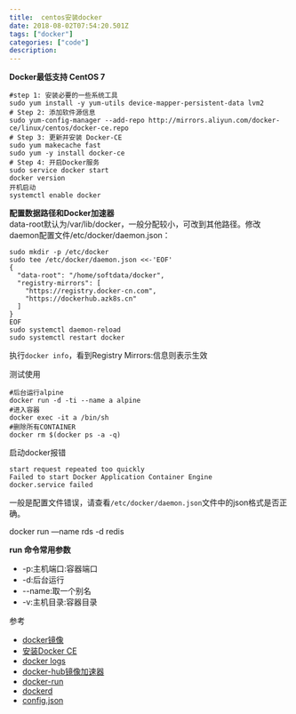 ```yaml
---
title:  centos安装docker
date: 2018-08-02T07:54:20.501Z
tags: ["docker"]
categories: ["code"]
description:
---
```


**Docker最低支持 CentOS 7**

```shell
#step 1: 安装必要的一些系统工具
sudo yum install -y yum-utils device-mapper-persistent-data lvm2
# Step 2: 添加软件源信息
sudo yum-config-manager --add-repo http://mirrors.aliyun.com/docker-ce/linux/centos/docker-ce.repo
# Step 3: 更新并安装 Docker-CE
sudo yum makecache fast
sudo yum -y install docker-ce
# Step 4: 开启Docker服务
sudo service docker start
docker version
开机启动
systemctl enable docker
```

**配置数据路径和Docker加速器**  
data-root默认为/var/lib/docker，一般分配较小，可改到其他路径。修改daemon配置文件/etc/docker/daemon.json：
```shell
sudo mkdir -p /etc/docker
sudo tee /etc/docker/daemon.json <<-'EOF'
{
  "data-root": "/home/softdata/docker",
  "registry-mirrors": [
    "https://registry.docker-cn.com",
    "https://dockerhub.azk8s.cn"
  ]
}
EOF
sudo systemctl daemon-reload
sudo systemctl restart docker
```

执行`docker info`，看到Registry Mirrors:信息则表示生效

测试使用 
```shell
#后台运行alpine
docker run -d -ti --name a alpine
#进入容器
docker exec -it a /bin/sh
#删除所有CONTAINER
docker rm $(docker ps -a -q)
```

启动docker报错
```log
start request repeated too quickly 
Failed to start Docker Application Container Engine
docker.service failed 
```
一般是配置文件错误，请查看`/etc/docker/daemon.json`文件中的json格式是否正确。

docker run —name rds -d redis

**run 命令常用参数**
- -p:主机端口:容器端口
- -d:后台运行
- --name:取一个别名
- -v:主机目录:容器目录


参考  
- [docker镜像](https://mirrors.tuna.tsinghua.edu.cn/help/docker-ce/)
- [安装Docker CE](https://yeasy.gitbooks.io/docker_practice/content/install/centos.html)
- [docker logs](https://www.jianshu.com/p/1eb1d1d3f25e)
- [docker-hub镜像加速器](https://yeasy.gitbooks.io/docker_practice/install/mirror.html)
- [docker-run](http://www.runoob.com/docker/docker-run-command.html)
- [dockerd](https://docs.docker.com/engine/reference/commandline/dockerd/)
- [config.json](https://www.cnblogs.com/ningskyer/articles/8330143.html)